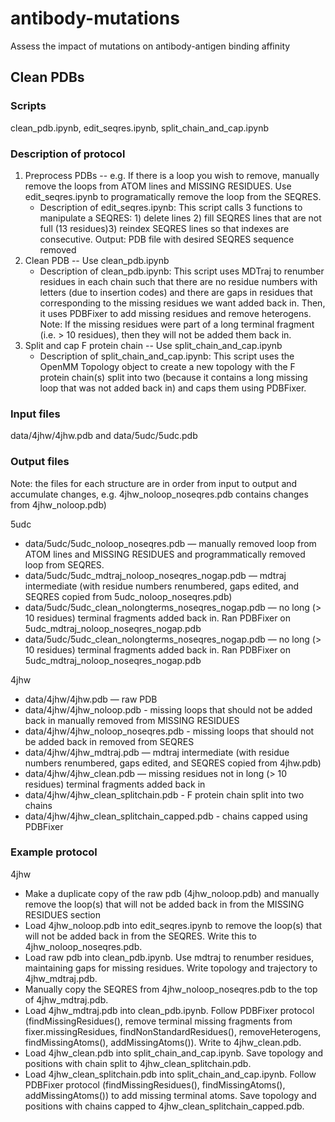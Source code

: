 # antibody-mutations
Assess the impact of mutations on antibody-antigen binding affinity

## Clean PDBs
### Scripts
clean_pdb.ipynb, edit_seqres.ipynb, split_chain_and_cap.ipynb
### Description of protocol
1. Preprocess PDBs -- e.g. If there is a loop you wish to remove, manually remove the loops from ATOM lines and MISSING RESIDUES. Use edit_seqres.ipynb to programatically remove the loop from the SEQRES.
    * Description of edit_seqres.ipynb: This script calls 3 functions to manipulate a SEQRES: 1) delete lines 2) fill SEQRES lines that are not full (13 residues)3) reindex SEQRES lines so that indexes are consecutive. Output: PDB file with desired SEQRES sequence removed
2. Clean PDB -- Use clean_pdb.ipynb
    * Description of clean_pdb.ipynb: This script uses MDTraj to renumber residues in each chain such that there are no residue numbers with letters (due to insertion codes) and there are gaps in residues that corresponding to the missing residues we want added back in. Then, it uses PDBFixer to add missing residues and remove heterogens. Note: If the missing residues were part of a long terminal fragment (i.e. > 10 residues), then they will not be added them back in.
3. Split and cap F protein chain -- Use split_chain_and_cap.ipynb
    * Description of split_chain_and_cap.ipynb: This script uses the OpenMM Topology object to create a new topology with the F protein chain(s) split into two (because it contains a long missing loop that was not added back in) and caps them using PDBFixer.
### Input files
data/4jhw/4jhw.pdb and data/5udc/5udc.pdb
### Output files
Note: the files for each structure are in order from input to output and accumulate changes, e.g. 4jhw_noloop_noseqres.pdb contains changes from 4jhw_noloop.pdb)

5udc

* data/5udc/5udc_noloop_noseqres.pdb — manually removed loop from ATOM lines and MISSING RESIDUES and programmatically removed loop from SEQRES.
* data/5udc/5udc_mdtraj_noloop_noseqres_nogap.pdb — mdtraj intermediate (with residue numbers renumbered, gaps edited, and SEQRES copied from 5udc_noloop_noseqres.pdb)
* data/5udc/5udc_clean_nolongterms_noseqres_nogap.pdb — no long (> 10 residues) terminal fragments added back in. Ran PDBFixer on 5udc_mdtraj_noloop_noseqres_nogap.pdb
* data/5udc/5udc_clean_nolongterms_noseqres_nogap.pdb — no long (> 10 residues) terminal fragments added back in. Ran PDBFixer on 5udc_mdtraj_noloop_noseqres_nogap.pdb


4jhw
* data/4jhw/4jhw.pdb — raw PDB
* data/4jhw/4jhw_noloop.pdb - missing loops that should not be added back in manually removed from MISSING RESIDUES
* data/4jhw/4jhw_noloop_noseqres.pdb - missing loops that should not be added back in removed from SEQRES
* data/4jhw/4jhw_mdtraj.pdb — mdtraj intermediate (with residue numbers renumbered, gaps edited, and SEQRES copied from 4jhw.pdb)
* data/4jhw/4jhw_clean.pdb — missing residues not in long (> 10 residues) terminal fragments added back in
* data/4jhw/4jhw_clean_splitchain.pdb - F protein chain split into two chains
* data/4jhw/4jhw_clean_splitchain_capped.pdb - chains capped using PDBFixer
### Example protocol
4jhw
* Make a duplicate copy of the raw pdb (4jhw_noloop.pdb) and manually remove the loop(s) that will not be added back in from the MISSING RESIDUES section
* Load 4jhw_noloop.pdb into edit_seqres.ipynb to remove the loop(s) that will not be added back in from the SEQRES. Write this to 4jhw_noloop_noseqres.pdb.
* Load raw pdb into clean_pdb.ipynb. Use mdtraj to renumber residues, maintaining gaps for missing residues. Write topology and trajectory to 4jhw_mdtraj.pdb.
* Manually copy the SEQRES from 4jhw_noloop_noseqres.pdb to the top of 4jhw_mdtraj.pdb.
* Load 4jhw_mdtraj.pdb into clean_pdb.ipynb. Follow PDBFixer protocol (findMissingResidues(), remove terminal missing fragments from fixer.missingResidues, findNonStandardResidues(), removeHeterogens, findMissingAtoms(), addMissingAtoms()). Write to 4jhw_clean.pdb.
* Load 4jhw_clean.pdb into split_chain_and_cap.ipynb. Save topology and positions with chain split to 4jhw_clean_splitchain.pdb.
* Load 4jhw_clean_splitchain.pdb into split_chain_and_cap.ipynb. Follow PDBFixer protocol (findMissingResidues(), findMissingAtoms(), addMissingAtoms()) to add missing terminal atoms. Save topology and positions with chains capped to 4jhw_clean_splitchain_capped.pdb.
